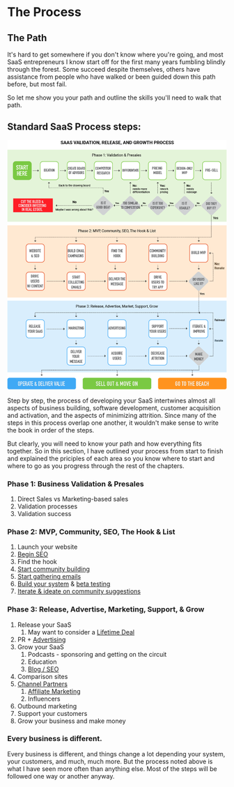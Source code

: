 # The Process

## The Path

It's hard to get somewhere if you don't know where you're going, and most SaaS entrepreneurs I know start off for the first many years fumbling blindly through the forest. Some succeed despite themselves, others have assistance from people who have walked or been guided down this path before, but most fail. 

So let me show you your path and outline the skills you'll need to walk that path. 

## Standard SaaS Process steps:

![](../.gitbook/assets/saas-general-process-2.png)

Step by step, the process of developing your SaaS intertwines almost all aspects of business building, software development, customer acquisition and activation, and the aspects of minimizing attrition. Since many of the steps in this process overlap one another, it wouldn't make sense to write the book in order of the steps. 

But clearly, you will need to know your path and how everything fits together. So in this section, I have outlined your process from start to finish and explained the priciples of each area so you know where to start and where to go as you progress through the rest of the chapters.

### Phase 1: Business Validation & Presales

1. Direct Sales vs Marketing-based sales
2. Validation processes
3. Validation success

### Phase 2: MVP, Community, SEO, The Hook & List

1. Launch your website
2. [Begin SEO](../acquisition-gaining-saas-users/organic-search-marketing/)
3. Find the hook
4. [Start community building](../attrition-supporting-your-community-and-growing-your-business/saas-community-building.md)
5. [Start gathering emails](../acquisition-gaining-saas-users/email-marketing.md)
6. [Build your system](../saas-build-process/saas-build-process.md) & [beta testing](../saas-build-process/steps-to-developing-a-saas/beta-testing.md)
7. [Iterate & ideate on community suggestions](../saas-build-process/things-to-know-and-expect/development-is-iterative.md)

### Phase 3: Release, Advertise, Marketing, Support, & Grow

1. Release your SaaS
   1. May want to consider a [Lifetime Deal](../acquisition-gaining-saas-users/lifetime-deals.md)
2. PR + [Advertising](../acquisition-gaining-saas-users/pay-per-click-ppc.md)
3. Grow your SaaS
   1. Podcasts - sponsoring and getting on the circuit
   2. Education
   3. [Blog / SEO](../acquisition-gaining-saas-users/organic-search-marketing/)
4. Comparison sites
5. [Channel Partners](../acquisition-gaining-saas-users/affiliates-and-partnerships-for-saas-businesses.md)
   1. [Affiliate Marketing](../acquisition-gaining-saas-users/affiliates-and-partnerships-for-saas-businesses.md)
   2. Influencers
6. Outbound marketing
7. Support your customers
8. Grow your business and make money

### Every business is different.

Every business is different, and things change a lot depending your system, your customers, and much, much more. But the process noted above is what I have seen more often than anything else. Most of the steps will be followed one way or another anyway. 



